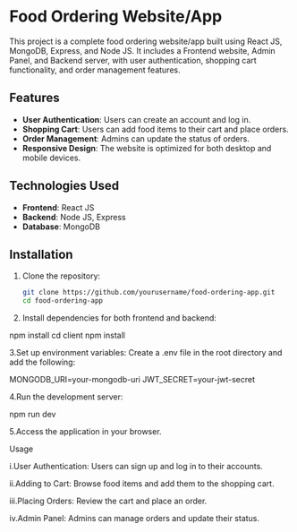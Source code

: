 # Food Ordering Website/App

This project is a complete food ordering website/app built using React JS, MongoDB, Express, and Node JS. It includes a Frontend website, Admin Panel, and Backend server, with user authentication, shopping cart functionality, and order management features.

## Features

- **User Authentication**: Users can create an account and log in.
- **Shopping Cart**: Users can add food items to their cart and place orders.
- **Order Management**: Admins can update the status of orders.
- **Responsive Design**: The website is optimized for both desktop and mobile devices.

## Technologies Used

- **Frontend**: React JS
- **Backend**: Node JS, Express
- **Database**: MongoDB

## Installation

1. Clone the repository:
   ```bash
   git clone https://github.com/yourusername/food-ordering-app.git
   cd food-ordering-app
   
2. Install dependencies for both frontend and backend:

npm install
cd client
npm install

3.Set up environment variables: Create a .env file in the root directory and add the following:

MONGODB_URI=your-mongodb-uri
JWT_SECRET=your-jwt-secret

4.Run the development server:

npm run dev

5.Access the application in your browser.

Usage

  i.User Authentication: Users can sign up and log in to their accounts.

  ii.Adding to Cart: Browse food items and add them to the shopping cart.

  iii.Placing Orders: Review the cart and place an order.

  iv.Admin Panel: Admins can manage orders and update their status.
